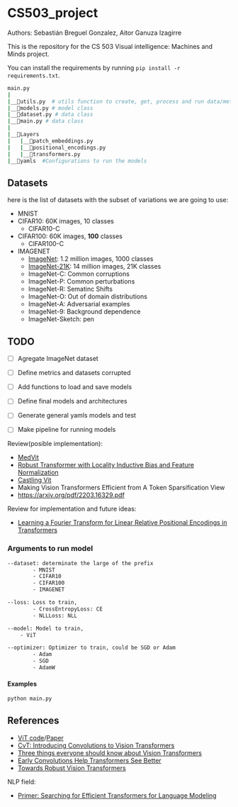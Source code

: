 # CS503_project

Authors: Sebastián Breguel Gonzalez, Aitor Ganuza Izagirre

This is the repository for the CS 503 Visual intelligence: Machines and Minds project.

You can install the requirements by running `pip install -r requirements.txt`.

```bash
main.py
|
|__📜utils.py  # utils function to create, get, process and run data/metrics/models
|__📜models.py # model class
|__📜dataset.py # data class
|__📜main.py # data class
|
|__📂Layers
|   |__📜patch_embeddings.py
|   |__📜positional_encodings.py
|   |__📜transformers.py
|__📂yamls  #Configurations to run the models


```

## Datasets

here is the list of datasets with the subset of variations we are going to use:

- MNIST
- CIFAR10: 60K images, 10 classes
  - CIFAR10-C
- CIFAR100: 60K images, **100** classes
  - CIFAR100-C
- IMAGENET
  - [ImageNet](http://www.image-net.org/): 1.2 million images, 1000 classes
  - [ImageNet-21K](https://patrykchrabaszcz.github.io/Imagenet32/): 14 million images, 21K classes
  - ImageNet-C: Common corruptions
  - ImageNet-P: Common perturbations
  - ImageNet-R: Sematinc Shifts
  - ImageNet-O: Out of domain distributions
  - ImageNet-A: Adversarial examples
  - ImageNet-9: Background dependence
  - ImageNet-Sketch: pen

## TODO

- [ ] Agregate ImageNet dataset
- [ ] Define metrics and datasets corrupted
- [ ] Add functions to load and save models

- [ ] Define final models and architectures
- [ ] Generate general yamls models and test
- [ ] Make pipeline for running models

Review(posible implementation):

- [MedVit](https://github.com/Omid-Nejati/MedViT/blob/main/MedViT.py)
- [Robust Transformer with Locality Inductive Bias and Feature Normalization](https://github.com/Omid-Nejati/Locality-iN-Locality)
- [Castling Vit](https://arxiv.org/pdf/2211.10526.pdf)
- Making Vision Transformers Efficient from A Token Sparsification View
- https://arxiv.org/pdf/2203.16329.pdf

Review for implementation and future ideas:

- [Learning a Fourier Transform for Linear Relative Positional Encodings in Transformers](https://paperswithcode.com/paper/learning-a-fourier-transform-for-linear)

### Arguments to run model

```bash
--dataset: determinate the large of the prefix
        - MNIST
        - CIFAR10
        - CIFAR100
        - IMAGENET

--loss: Loss to train,
        - CrossEntropyLoss: CE
        - NLLLoss: NLL

--model: Model to train,
    - ViT

--optimizer: Optimizer to train, could be SGD or Adam
        - Adam
        - SGD
        - AdamW
```

#### Examples

```python
python main.py
```

## References

- [ViT code](https://github.com/google-research/vision_transformer)/[Paper](https://arxiv.org/pdf/2010.11929.pdf)
- [CvT: Introducing Convolutions to Vision Transformers](https://arxiv.org/pdf/2103.15808.pdf)
- [Three things everyone should know about Vision Transformers](https://arxiv.org/pdf/2203.09795.pdf)
- [Early Convolutions Help Transformers See Better](https://arxiv.org/pdf/2106.14881.pdf)
- [Towards Robust Vision Transformers](https://arxiv.org/pdf/2105.07926.pdf)

NLP field:

- [Primer: Searching for Efficient Transformers for Language Modeling](https://arxiv.org/pdf/2109.08668.pdf)
